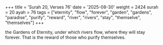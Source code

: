 +++
title = 'Surah 20, Verses 76'
date = '2025-08-30'
weight = 2424
surah = 20
ayah = 76
tags = ["eternity", "flow", "forever", "garden", "gardens", "paradise", "purify", "reward", "river", "rivers", "stay", "themselve", "themselves"]
+++

the Gardens of Eternity, under which rivers flow, where they will stay forever. That is the reward of those who purify themselves.